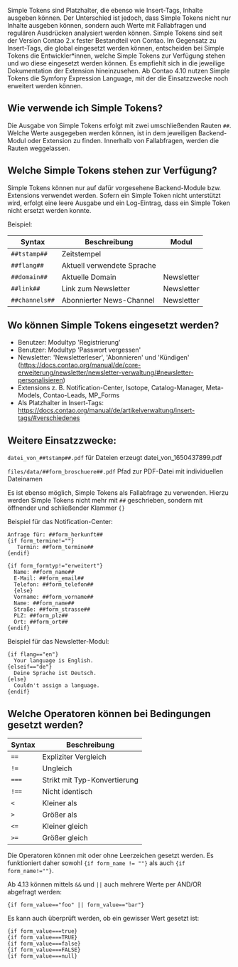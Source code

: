 Simple Tokens sind Platzhalter, die ebenso wie Insert-Tags, Inhalte ausgeben können. Der Unterschied ist jedoch, dass Simple Tokens nicht nur Inhalte ausgeben können, sondern auch Werte mit Fallabfragen und regulären Ausdrücken analysiert werden können. Simple Tokens sind seit der Version Contao 2.x fester Bestandteil von Contao. Im Gegensatz zu Insert-Tags, die global eingesetzt werden können, entscheiden bei Simple Tokens die Entwickler*innen, welche Simple Tokens zur Verfügung stehen und wo diese eingesetzt werden können. Es empfiehlt sich in die jeweilige Dokumentation der Extension hineinzusehen. Ab Contao 4.10 nutzen Simple Tokens die Symfony Expression Language, mit der die Einsatzzwecke noch erweitert werden können.


## Wie verwende ich Simple Tokens?

Die Ausgabe von Simple Tokens erfolgt mit zwei umschließenden Rauten `##`. Welche Werte ausgegeben werden können, ist in dem jeweiligen Backend-Modul oder Extension zu finden. Innerhalb von Fallabfragen, werden die Rauten weggelassen.


## Welche Simple Tokens stehen zur Verfügung?

Simple Tokens können nur auf dafür vorgesehene Backend-Module bzw. Extensions verwendet werden. Sofern ein Simple Token nicht unterstützt wird, erfolgt eine leere Ausgabe und ein Log-Eintrag, dass ein Simple Token nicht ersetzt werden konnte.

Beispiel:

| Syntax              | Beschreibung                                              | Modul                       |
| --------------------| --------------------------------------------------------- | --------------------------- |
| `##tstamp##`        | Zeitstempel                                               |                             |
| `##flang##`         | Aktuell verwendete Sprache                                |                             |
| `##domain##`        | Aktuelle Domain                                           | Newsletter                  |
| `##link##`          | Link zum Newsletter                                       | Newsletter                  |
| `##channels##`      | Abonnierter News-Channel                                  | Newsletter                  |


## Wo können Simple Tokens eingesetzt werden?

- Benutzer: Modultyp 'Registrierung'
- Benutzer: Modultyp 'Passwort vergessen'
- Newsletter: 'Newsletterleser', 'Abonnieren' und 'Kündigen' (https://docs.contao.org/manual/de/core-erweiterung/newsletter/newsletter-verwaltung/#newsletter-personalisieren)
- Extensions z. B. Notification-Center, Isotope, Catalog-Manager, Meta-Models, Contao-Leads, MP_Forms
- Als Platzhalter in Insert-Tags: https://docs.contao.org/manual/de/artikelverwaltung/insert-tags/#verschiedenes


## Weitere Einsatzzwecke:

`datei_von_##tstamp##.pdf` für Dateien erzeugt datei_von_1650437899.pdf

`files/data/##form_broschuere##.pdf` Pfad zur PDF-Datei mit individuellen Dateinamen

Es ist ebenso möglich, Simple Tokens als Fallabfrage zu verwenden. Hierzu werden Simple Tokens nicht mehr mit `##` geschrieben, sondern mit öffnender und schließender Klammer `{}`

Beispiel für das Notification-Center:

```
Anfrage für: ##form_herkunft##
{if form_termine!=""}
   Termin: ##form_termine##
{endif}

{if form_formtyp!="erweitert"}
  Name: ##form_name##
  E-Mail: ##form_email##
  Telefon: ##form_telefon##
  {else}
  Vorname: ##form_vorname##
  Name: ##form_name##
  Straße: ##form_strasse##
  PLZ: ##form_plz##
  Ort: ##form_ort##
{endif}
```

Beispiel für das Newsletter-Modul:

```
{if flang=="en"}
  Your language is English.
{elseif=="de"}
  Deine Sprache ist Deutsch.
{else}
  Couldn't assign a language.
{endif}
```


## Welche Operatoren können bei Bedingungen gesetzt werden?

| Syntax      | Beschreibung                  |
| ----------- | ------------------------------|
| `==`        | Expliziter Vergleich          |
| `!=`        | Ungleich                      |
| `===`       | Strikt mit Typ-Konvertierung  |
| `!==`       | Nicht identisch               |
| `<`         | Kleiner als                   |
| `>`         | Größer als                    |
| `<=`        | Kleiner gleich                |
| `>=`        | Größer gleich                 |

Die Operatoren können mit oder ohne Leerzeichen gesetzt werden. Es funktioniert daher sowohl `{if form_name != ""}` als auch `{if form_name!=""}`.

Ab 4.13 können mittels `&&` und `||` auch mehrere Werte per AND/OR abgefragt werden:

`{if form_value=="foo" || form_value=="bar"}`

Es kann auch überprüft werden, ob ein gewisser Wert gesetzt ist:

```
{if form_value===true}
{if form_value===TRUE}
{if form_value===false}
{if form_value===FALSE}
{if form_value===null}
```
